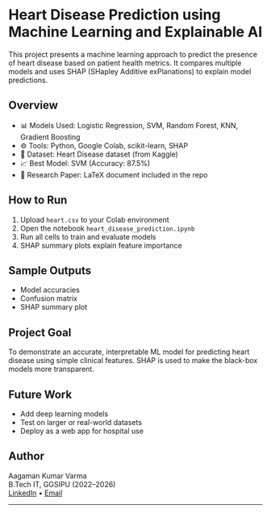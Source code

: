 #  Heart Disease Prediction using Machine Learning and Explainable AI

This project presents a machine learning approach to predict the presence of heart disease based on patient health metrics. It compares multiple models and uses SHAP (SHapley Additive exPlanations) to explain model predictions.

##  Overview
- 📊 Models Used: Logistic Regression, SVM, Random Forest, KNN, Gradient Boosting
- ⚙️ Tools: Python, Google Colab, scikit-learn, SHAP
- 🎯 Dataset: Heart Disease dataset (from Kaggle)
- 📈 Best Model: SVM (Accuracy: 87.5%)
- 📄 Research Paper: LaTeX document included in the repo



##  How to Run
1. Upload `heart.csv` to your Colab environment
2. Open the notebook `heart_disease_prediction.ipynb`
3. Run all cells to train and evaluate models
4. SHAP summary plots explain feature importance

##  Sample Outputs
- Model accuracies
- Confusion matrix
- SHAP summary plot

## Project Goal
To demonstrate an accurate, interpretable ML model for predicting heart disease using simple clinical features. SHAP is used to make the black-box models more transparent.

##  Future Work
- Add deep learning models
- Test on larger or real-world datasets
- Deploy as a web app for hospital use

##  Author
Aagaman Kumar Varma  
B.Tech IT, GGSIPU (2022–2026)  
[LinkedIn](https://www.linkedin.com/in/aagaman32/) • [Email](mailto:aagaman32@gmail.com)

---

 

